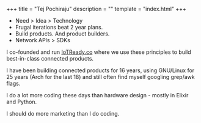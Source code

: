 +++
title = "Tej Pochiraju"
description = ""
template = "index.html"
+++


- Need > Idea > Technology
- Frugal iterations beat 2 year plans.
- Build products. And product builders.
- Network APIs > SDKs


I co-founded and run [IoTReady.co](https://iotready.co) where we use these principles to build
best-in-class connected products.

I have been building connected products for 16 years, using GNU/Linux for 25 years (Arch 
for the last 18) and still often find myself googling grep/awk flags. 

I do a lot more coding these days than hardware design - mostly in Elixir and Python. 

I should do more marketing than I do coding. 

